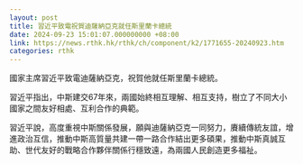 ```yaml
---
layout: post
title: 習近平致電祝賀迪薩納亞克就任斯里蘭卡總統
date: 2024-09-23 15:01:07.000000000 +08:00
link: https://news.rthk.hk/rthk/ch/component/k2/1771655-20240923.htm
categories: rthk
---
```


國家主席習近平致電迪薩納亞克，祝賀他就任斯里蘭卡總統。

習近平指出，中斯建交67年來，兩國始終相互理解、相互支持，樹立了不同大小國家之間友好相處、互利合作的典範。

習近平說，高度重視中斯關係發展，願與迪薩納亞克一同努力，賡續傳統友誼，增進政治互信，推動中斯高質量共建一帶一路合作結出更多碩果，推動中斯真誠互助、世代友好的戰略合作夥伴關係行穩致遠，為兩國人民創造更多福祉。
